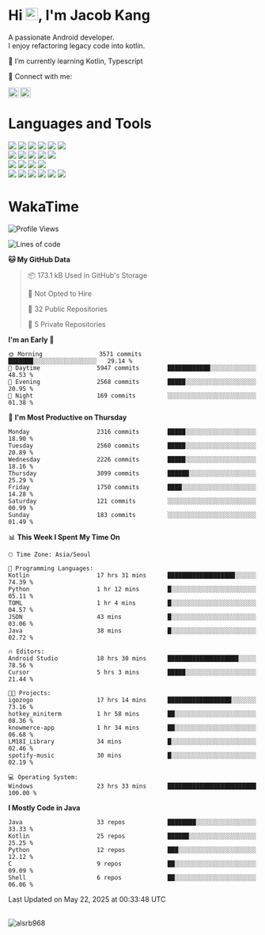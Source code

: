 # Hi <img src="https://media.giphy.com/media/hvRJCLFzcasrR4ia7z/giphy.gif" width="25px">, I'm Jacob Kang
A passionate Android developer.
</br>
I enjoy refactoring legacy code into kotlin.

🌱 I’m currently learning Kotlin, Typescript

🤝 Connect with me:

<a href="https://www.linkedin.com/in/minkyu-kang-b7477b1b2/"><img align="left" src="https://raw.githubusercontent.com/yushi1007/yushi1007/main/images/linkedin.svg" alt="Minkyu Kang | LinkedIn" width="21px"/></a>
<a href="https://www.instagram.com/_jacob_kang/"><img align="left" src="https://raw.githubusercontent.com/yushi1007/yushi1007/main/images/instagram.svg" alt="Jacob Kang | Instagram" width="21px"/></a>

</br>

# Languages and Tools

<div align="left">
<img src="https://img.shields.io/badge/java-007396?logo=java&logoColor=white"/>
<img src="https://img.shields.io/badge/kotlin-7F52FF?logo=kotlin&logoColor=white"/>
<img src="https://img.shields.io/badge/python-3776AB?logo=python&logoColor=white"/>
<img src="https://img.shields.io/badge/bash shell-4EAA25?logo=gnubash&logoColor=white"/>
<img src="https://img.shields.io/badge/c-A8B9CC?logo=c&logoColor=white"/>
<img src="https://img.shields.io/badge/c++-00599C?logo=c%2b%2b&logoColor=white"/>
</div>
<div align="left">
<img src="https://img.shields.io/badge/git-F05032?logo=git&logoColor=white"/>
<img src="https://img.shields.io/badge/github-181717?logo=github&logoColor=white"/>
<img src="https://img.shields.io/badge/mysql-4479A1?logo=mysql&logoColor=white"/>
<img src="https://img.shields.io/badge/sqlite-003B57?logo=sqlite&logoColor=white"/>
<img src="https://img.shields.io/badge/amazon AWS-232F3E?logo=amazonaws&logoColor=white"/>
</div>
<div align="left">
<img src="https://img.shields.io/badge/android-3DDC84?logo=android&logoColor=white"/>
<img src="https://img.shields.io/badge/linux-FCC624?logo=linux&logoColor=white"/>
<img src="https://img.shields.io/badge/flask-000000?logo=flask&logoColor=white"/>
<img src="https://img.shields.io/badge/arduino-00979D?logo=arduino&logoColor=white"/>
</div>
<div align="left">
<img src="https://img.shields.io/badge/slack-4A154B?logo=slack&logoColor=white"/>
<img src="https://img.shields.io/badge/notion-000000?logo=notion&logoColor=white"/>
<img src="https://img.shields.io/badge/jira-0052CC?logo=jira&logoColor=white"/>
<img src="https://img.shields.io/badge/postman-FF6C37?logo=postman&logoColor=white"/>
<img src="https://img.shields.io/badge/intellij-000000?logo=intellijidea&logoColor=white"/>
<img src="https://img.shields.io/badge/pycharm-000000?logo=pycharm&logoColor=white"/>
</div>

# WakaTime

<!--START_SECTION:waka-->
![Profile Views](http://img.shields.io/badge/Profile%20Views-0-blue)

![Lines of code](https://img.shields.io/badge/From%20Hello%20World%20I%27ve%20Written-5.2%20million%20lines%20of%20code-blue)

**🐱 My GitHub Data** 

> 📦 173.1 kB Used in GitHub's Storage 
 > 
> 🚫 Not Opted to Hire
 > 
> 📜 32 Public Repositories 
 > 
> 🔑 5 Private Repositories 
 > 
**I'm an Early 🐤** 

```text
🌞 Morning                3571 commits        ███████░░░░░░░░░░░░░░░░░░   29.14 % 
🌆 Daytime                5947 commits        ████████████░░░░░░░░░░░░░   48.53 % 
🌃 Evening                2568 commits        █████░░░░░░░░░░░░░░░░░░░░   20.95 % 
🌙 Night                  169 commits         ░░░░░░░░░░░░░░░░░░░░░░░░░   01.38 % 
```
📅 **I'm Most Productive on Thursday** 

```text
Monday                   2316 commits        █████░░░░░░░░░░░░░░░░░░░░   18.90 % 
Tuesday                  2560 commits        █████░░░░░░░░░░░░░░░░░░░░   20.89 % 
Wednesday                2226 commits        █████░░░░░░░░░░░░░░░░░░░░   18.16 % 
Thursday                 3099 commits        ██████░░░░░░░░░░░░░░░░░░░   25.29 % 
Friday                   1750 commits        ████░░░░░░░░░░░░░░░░░░░░░   14.28 % 
Saturday                 121 commits         ░░░░░░░░░░░░░░░░░░░░░░░░░   00.99 % 
Sunday                   183 commits         ░░░░░░░░░░░░░░░░░░░░░░░░░   01.49 % 
```


📊 **This Week I Spent My Time On** 

```text
🕑︎ Time Zone: Asia/Seoul

💬 Programming Languages: 
Kotlin                   17 hrs 31 mins      ███████████████████░░░░░░   74.39 % 
Python                   1 hr 12 mins        █░░░░░░░░░░░░░░░░░░░░░░░░   05.11 % 
TOML                     1 hr 4 mins         █░░░░░░░░░░░░░░░░░░░░░░░░   04.57 % 
JSON                     43 mins             █░░░░░░░░░░░░░░░░░░░░░░░░   03.06 % 
Java                     38 mins             █░░░░░░░░░░░░░░░░░░░░░░░░   02.72 % 

🔥 Editors: 
Android Studio           18 hrs 30 mins      ████████████████████░░░░░   78.56 % 
Cursor                   5 hrs 3 mins        █████░░░░░░░░░░░░░░░░░░░░   21.44 % 

🐱‍💻 Projects: 
igozogo                  17 hrs 14 mins      ██████████████████░░░░░░░   73.16 % 
hotkey_miniterm          1 hr 58 mins        ██░░░░░░░░░░░░░░░░░░░░░░░   08.36 % 
knowmerce-app            1 hr 34 mins        ██░░░░░░░░░░░░░░░░░░░░░░░   06.68 % 
LM18I_Library            34 mins             █░░░░░░░░░░░░░░░░░░░░░░░░   02.46 % 
spotify-music            30 mins             █░░░░░░░░░░░░░░░░░░░░░░░░   02.19 % 

💻 Operating System: 
Windows                  23 hrs 33 mins      █████████████████████████   100.00 % 
```

**I Mostly Code in Java** 

```text
Java                     33 repos            ████████░░░░░░░░░░░░░░░░░   33.33 % 
Kotlin                   25 repos            ██████░░░░░░░░░░░░░░░░░░░   25.25 % 
Python                   12 repos            ███░░░░░░░░░░░░░░░░░░░░░░   12.12 % 
C                        9 repos             ██░░░░░░░░░░░░░░░░░░░░░░░   09.09 % 
Shell                    6 repos             ██░░░░░░░░░░░░░░░░░░░░░░░   06.06 % 
```




 Last Updated on May 22, 2025 at 00:33:48 UTC
<!--END_SECTION:waka-->

</br>

<div align="left">
<img align="left" src="https://github-readme-stats.vercel.app/api/top-langs?username=alsrb968&show_icons=true&locale=en&layout=compact&theme=dark" alt="alsrb968" />
</div>
